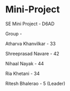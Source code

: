 # Mini-Project

SE Mini Project - D6AD

Group - 

Atharva Khanvilkar - 33

Shreeprasad Navare - 42

Nihaal Nayak - 44

Ria Khetani - 34

Ritesh Bhalerao - 5 (Leader)
